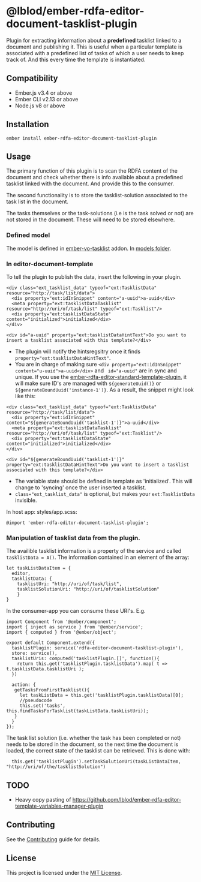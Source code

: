 @lblod/ember-rdfa-editor-document-tasklist-plugin
==============================================================================

Plugin for extracting information about a  **predefined** tasklist linked to a document and publishing it.
This is useful when a particular template is associated with a predefined list of tasks of which a user needs to keep track of.
And this every time the template is instantiated.


Compatibility
------------------------------------------------------------------------------

* Ember.js v3.4 or above
* Ember CLI v2.13 or above
* Node.js v8 or above


Installation
------------------------------------------------------------------------------

```
ember install ember-rdfa-editor-document-tasklist-plugin
```


Usage
------------------------------------------------------------------------------
The primary function of this plugin is to scan the RDFA content of the document and check whether there is
info available about a predefined tasklist linked with the document. And provide this to the consumer.

The second functionality is to store the tasklist-solution associated to the task list in the document.

The tasks themselves or the task-solutions (i.e is the task solved or not) are not stored in the document. These will need to be stored elsewhere.

### Defined model
The model is defined in [ember-vo-tasklist](https://github.com/lblod/ember-vo-tasklist) addon.
In [models folder](https://github.com/lblod/ember-vo-tasklist/tree/master/addon/models).

### In editor-document-template

To tell the plugin to publish the data, insert the following in your plugin.
```
<div class="ext_tasklist_data" typeof="ext:TasklistData" resource="http://task/list/data">
  <div property="ext:idInSnippet" content="a-uuid">a-uuid</div>
  <meta property="ext:tasklistDataTasklist" resource="http://uri/of/task/list" typeof="ext:Tasklist"/>
  <div property="ext:tasklistDataState" content="initialized">initialized</div>
</div>

<div id="a-uuid" property="ext:tasklistDataHintText">Do you want to insert a tasklist associated with this template?</div>
```
* The plugin will notify the hintsregsitry once it finds `property="ext:tasklistDataHintText"`.
* You are in charge of making sure `<div property="ext:idInSnippet" content="u-uuid">a-uuid</div>` and ` id="a-uuid"` are in sync and unique.
  If you use the [ember-rdfa-editor-standard-template-plugin](https://github.com/lblod/ember-rdfa-editor-standard-template-plugin), it will make sure ID's are managed with `${generateUuid()}` or `${generateBoundUuid('instance-1')}`.
  As a result, the snippet might look like this:
```
<div class="ext_tasklist_data" typeof="ext:TasklistData" resource="http://task/list/data">
  <div property="ext:idInSnippet" content="${generateBoundUuid('tasklist-1')}">a-uuid</div>
  <meta property="ext:tasklistDataTasklist" resource="http://uri/of/task/list" typeof="ext:Tasklist"/>
  <div property="ext:tasklistDataState" content="initialized">initialized</div>
</div>

<div id="${generateBoundUuid('tasklist-1')}" property="ext:tasklistDataHintText">Do you want to insert a tasklist associated with this template?</div>
```
* The variable state should be defined in template as 'initialized'. This will change to 'syncing' once the user inserted a tasklist.
* `class="ext_tasklist_data"` is optional, but makes your `ext:TasklistData` invisible.

In host app:  styles/app.scss:
```
@import 'ember-rdfa-editor-document-tasklist-plugin';
```

### Manipulation of tasklist data from the plugin.

The availible tasklist information is a property of the service and called `tasklistData = A()`.
The information contained in an element of the array:
```
let taskListDataItem = {
  editor,
  tasklistData: {
    tasklistUri: "http://uri/of/task/list",
    tasklistSolutionUri: "http://uri/of/tasklistSolution"
    }
}
```
In the consumer-app you can consume these URI's.
E.g.

```
import Component from '@ember/component';
import { inject as service } from '@ember/service';
import { computed } from '@ember/object';

export default Component.extend({
  tasklistPlugin: service('rdfa-editor-document-tasklist-plugin'),
  store: service(),
  tasklistUris: computed('tasklistPlugin.[]', function(){
    return this.get('tasklistPlugin.tasklistData').map( t => t.tasklistData.tasklistUri );
  })

  action: {
   getTasksFromFirstTasklist(){
     let taskListData = this.get('tasklistPlugin.tasklistData)[0];
     //pseudocode
     this.set('tasks', this.findTasksForTasklist(taskListData.taskListUri));
   }
  }
});
```
The task list solution (i.e. whether the task has been completed or not) needs to be stored in the document, so the next time the document is loaded, the correct state of the tasklist can be retrieved. This is done with:
```
  this.get('tasklistPlugin').setTaskSolutionUri(taskListDataItem, "http://uri/of/the/tasklistSolution")
```

TODO
------------------------------------------------------------------------------
* Heavy copy pasting of https://github.com/lblod/ember-rdfa-editor-template-variables-manager-plugin


Contributing
------------------------------------------------------------------------------

See the [Contributing](CONTRIBUTING.md) guide for details.

License
------------------------------------------------------------------------------

This project is licensed under the [MIT License](LICENSE.md).
